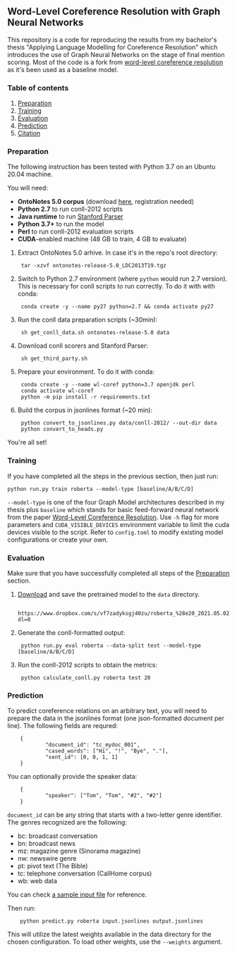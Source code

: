 ## Word-Level Coreference Resolution with Graph Neural Networks
This repository is a code for reproducing the results from my bachelor's thesis "Applying Language Modelling for Coreference Resolution" which introduces the use of Graph Neural Networks on the stage of final mention scoring.
Most of the code is a fork from [word-level coreference resolution](https://github.com/vdobrovolskii/wl-coref/) as it's been used as a baseline model. 

### Table of contents
1. [Preparation](#preparation)
2. [Training](#training)
3. [Evaluation](#evaluation)
5. [Prediction](#prediction)
6. [Citation](#citation)

### Preparation

The following instruction has been tested with Python 3.7 on an Ubuntu 20.04 machine.

You will need:
* **OntoNotes 5.0 corpus** (download [here](https://catalog.ldc.upenn.edu/LDC2013T19), registration needed)
* **Python 2.7** to run conll-2012 scripts
* **Java runtime** to run [Stanford Parser](https://nlp.stanford.edu/software/lex-parser.shtml)
* **Python 3.7+** to run the model
* **Perl** to run conll-2012 evaluation scripts
* **CUDA**-enabled machine (48 GB to train, 4 GB to evaluate)

1. Extract OntoNotes 5.0 arhive. In case it's in the repo's root directory:

        tar -xzvf ontonotes-release-5.0_LDC2013T19.tgz
2. Switch to Python 2.7 environment (where `python` would run 2.7 version). This is necessary for conll scripts to run correctly. To do it with with conda:

        conda create -y --name py27 python=2.7 && conda activate py27
3. Run the conll data preparation scripts (~30min):

        sh get_conll_data.sh ontonotes-release-5.0 data
4. Download conll scorers and Stanford Parser:

        sh get_third_party.sh
5. Prepare your environment. To do it with conda:

        conda create -y --name wl-coref python=3.7 openjdk perl
        conda activate wl-coref
        python -m pip install -r requirements.txt
6. Build the corpus in jsonlines format (~20 min):

        python convert_to_jsonlines.py data/conll-2012/ --out-dir data
        python convert_to_heads.py

You're all set!

### Training

If you have completed all the steps in the previous section, then just run:

    python run.py train roberta --model-type [baseline/A/B/C/D]

`--model-type` is one of the four Graph Model architectures described in my thesis plus `baseline` which stands for basic feed-forward neural network from the paper [Word-Level Coreference Resolution](https://aclanthology.org/2021.emnlp-main.605/).
Use `-h` flag for more parameters and `CUDA_VISIBLE_DEVICES` environment variable to limit the cuda devices visible to the script. Refer to `config.toml` to modify existing model configurations or create your own.

### Evaluation

Make sure that you have successfully completed all steps of the [Preparation](#preparation) section.

1. [Download](https://www.dropbox.com/s/vf7zadyksgj40zu/roberta_%28e20_2021.05.02_01.16%29_release.pt?dl=0) and save the pretrained model to the `data` directory.

        https://www.dropbox.com/s/vf7zadyksgj40zu/roberta_%28e20_2021.05.02_01.16%29_release.pt?dl=0

2. Generate the conll-formatted output:

        python run.py eval roberta --data-split test --model-type [baseline/A/B/C/D]

3. Run the conll-2012 scripts to obtain the metrics:

        python calculate_conll.py roberta test 20

### Prediction

To predict coreference relations on an arbitrary text, you will need to prepare the data in the jsonlines format (one json-formatted document per line).
The following fields are requred:

        {
                "document_id": "tc_mydoc_001",
                "cased_words": ["Hi", "!", "Bye", "."],
                "sent_id": [0, 0, 1, 1]
        }

You can optionally provide the speaker data:

        {
                "speaker": ["Tom", "Tom", "#2", "#2"]
        }

`document_id` can be any string that starts with a two-letter genre identifier. The genres recognized are the following:
* bc: broadcast conversation
* bn: broadcast news
* mz: magazine genre (Sinorama magazine)
* nw: newswire genre
* pt: pivot text (The Bible)
* tc: telephone conversation (CallHome corpus)
* wb: web data

You can check [a sample input file](sample_input.jsonlines) for reference.

Then run:

        python predict.py roberta input.jsonlines output.jsonlines

This will utilize the latest weights available in the data directory for the chosen configuration. To load other weights, use the `--weights` argument.
